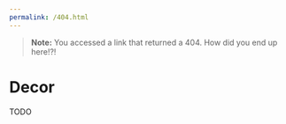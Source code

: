 ```yaml
---
permalink: /404.html
---
```

> **Note:** You accessed a link that returned a 404. How did you end up here!?!

# Decor

TODO
